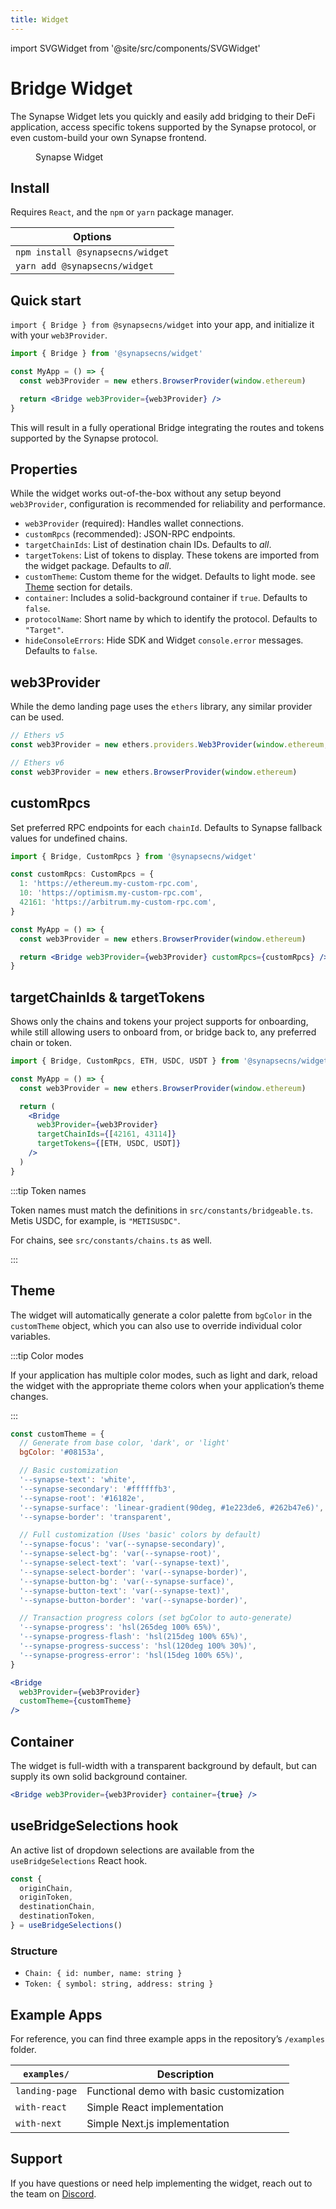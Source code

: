 ```yaml
---
title: Widget
---
```


import SVGWidget from '@site/src/components/SVGWidget'

# Bridge Widget

The Synapse Widget lets you quickly and easily add bridging to their DeFi application, access specific tokens supported by the Synapse protocol, or even custom-build your own Synapse frontend.

<figure>
    <SVGWidget />
    <figcaption>Synapse Widget</figcaption>
</figure>

## Install

Requires `React`, and the `npm` or `yarn` package manager.

| Options |
|-|
| `npm install @synapsecns/widget`
| `yarn add @synapsecns/widget`

## Quick start

`import { Bridge } from @synapsecns/widget` into your app, and initialize it with your `web3Provider`.

```jsx
import { Bridge } from '@synapsecns/widget'

const MyApp = () => {
  const web3Provider = new ethers.BrowserProvider(window.ethereum)

  return <Bridge web3Provider={web3Provider} />
}
```

This will result in a fully operational Bridge integrating the routes and tokens supported by the Synapse protocol.

## Properties

While the widget works out-of-the-box without any setup beyond `web3Provider`, configuration is recommended for reliability and performance.

* `web3Provider` (required): Handles wallet connections.
* `customRpcs` (recommended):  JSON-RPC endpoints.
* `targetChainIds`: List of destination chain IDs. Defaults to *all*.
* `targetTokens`: List of tokens to display. These tokens are imported from the widget package. Defaults to *all*.
* `customTheme`: Custom theme for the widget. Defaults to light mode. see [Theme](#theme) section for details.
* `container`: Includes a solid-background container if `true`. Defaults to `false`.
* `protocolName`: Short name by which to identify the protocol. Defaults to `"Target"`.
* `hideConsoleErrors`: Hide SDK and Widget `console.error` messages. Defaults to `false`.

## web3Provider

While the demo landing page uses the `ethers` library, any similar provider can be used.

```jsx
// Ethers v5
const web3Provider = new ethers.providers.Web3Provider(window.ethereum, 'any')

// Ethers v6
const web3Provider = new ethers.BrowserProvider(window.ethereum)
```

## customRpcs

Set preferred RPC endpoints for each `chainId`. Defaults to Synapse fallback values for undefined chains.

```jsx
import { Bridge, CustomRpcs } from '@synapsecns/widget'

const customRpcs: CustomRpcs = {
  1: 'https://ethereum.my-custom-rpc.com',
  10: 'https://optimism.my-custom-rpc.com',
  42161: 'https://arbitrum.my-custom-rpc.com',
}

const MyApp = () => {
  const web3Provider = new ethers.BrowserProvider(window.ethereum)

  return <Bridge web3Provider={web3Provider} customRpcs={customRpcs} />
}
```

## targetChainIds & targetTokens

Shows only the chains and tokens your project supports for onboarding, while still allowing users to onboard from, or bridge back to, any preferred chain or token.

```jsx
import { Bridge, CustomRpcs, ETH, USDC, USDT } from '@synapsecns/widget'

const MyApp = () => {
  const web3Provider = new ethers.BrowserProvider(window.ethereum)

  return (
    <Bridge
      web3Provider={web3Provider}
      targetChainIds={[42161, 43114]}
      targetTokens={[ETH, USDC, USDT]}
    />
  )
}
```

:::tip Token names

Token names must match the definitions in `src/constants/bridgeable.ts`. Metis USDC, for example, is `"METISUSDC"`.

For chains, see `src/constants/chains.ts` as well.

:::

## Theme

The widget will automatically generate a color palette from `bgColor` in the `customTheme` object, which you can also use to override individual color variables.

:::tip Color modes

If your application has multiple color modes, such as light and dark, reload the widget with the appropriate theme colors when your application’s theme changes.

:::

```jsx
const customTheme = {
  // Generate from base color, 'dark', or 'light'
  bgColor: '#08153a',

  // Basic customization
  '--synapse-text': 'white',
  '--synapse-secondary': '#ffffffb3',
  '--synapse-root': '#16182e',
  '--synapse-surface': 'linear-gradient(90deg, #1e223de6, #262b47e6)',
  '--synapse-border': 'transparent',

  // Full customization (Uses 'basic' colors by default)
  '--synapse-focus': 'var(--synapse-secondary)',
  '--synapse-select-bg': 'var(--synapse-root)',
  '--synapse-select-text': 'var(--synapse-text)',
  '--synapse-select-border': 'var(--synapse-border)',
  '--synapse-button-bg': 'var(--synapse-surface)',
  '--synapse-button-text': 'var(--synapse-text)',
  '--synapse-button-border': 'var(--synapse-border)',

  // Transaction progress colors (set bgColor to auto-generate)
  '--synapse-progress': 'hsl(265deg 100% 65%)',
  '--synapse-progress-flash': 'hsl(215deg 100% 65%)',
  '--synapse-progress-success': 'hsl(120deg 100% 30%)',
  '--synapse-progress-error': 'hsl(15deg 100% 65%)',
}

<Bridge
  web3Provider={web3Provider}
  customTheme={customTheme}
/>
```

## Container

The widget is full-width with a transparent background by default, but can supply its own solid background container.

```jsx
<Bridge web3Provider={web3Provider} container={true} />
```

## useBridgeSelections hook

An active list of dropdown selections are available from the `useBridgeSelections` React hook.

```jsx
const {
  originChain, 
  originToken, 
  destinationChain, 
  destinationToken, 
} = useBridgeSelections()
```

### Structure

* `Chain: { id: number, name: string }`
* `Token: { symbol: string, address: string }`

## Example Apps

For reference, you can find three example apps in the repository’s `/examples` folder.

| `examples/` | Description
|-----------------|-
| `landing-page`  | Functional demo with basic customization
| `with-react`    | Simple React implementation
| `with-next`     | Simple Next.js implementation

## Support

If you have questions or need help implementing the widget, reach out to the team on [Discord](https://discord.gg/synapseprotocol).
